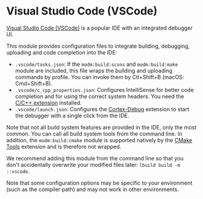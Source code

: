 # Visual Studio Code (VSCode)

[Visual Studio Code (VSCode)][VSCode] is a popular IDE with an integrated
debugger UI.

This module provides configuration files to integrate building, debugging,
uploading and code completion into the IDE:

- `.vscode/tasks.json`: If the `modm:build:scons` and `modm:build:make` module
  are included, this file wraps the building and uploading commands by profile.
  You can invoke them by Ctl+Shift+B (macOS: Cmd+Shift+B).
- `.vscode/c_cpp_properties.json`: Configures IntelliSense for better code
  completion and for using the correct system headers. You need the
  [C/C++ extension][] installed.
- `.vscode/launch.json`: Configures the [Cortex-Debug][] extension to start the
  debugger with a single click from the IDE.

Note that not all build system features are provided in the IDE, only the most
common. You can call all build system tools from the command line.
In addition, the `modm:build:cmake` module is supported natively by the
[CMake Tools][] extension and is therefore not wrapped.

We recommend adding this module from the command line so that you don't
accidentally overwrite your modified files later: `lbuild build -m ::vscode`.

Note that some configuration options may be specific to your environment (such
as the compiler path) and may not work in other environments.


[VSCode]: https://code.visualstudio.com/
[C/C++ extension]: https://github.com/Microsoft/vscode-cpptools
[CMake Tools]: https://github.com/microsoft/vscode-cmake-tools
[Cortex-Debug]: https://github.com/Marus/cortex-debug#readme
